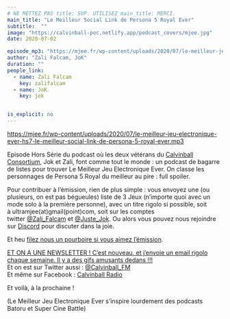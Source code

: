 ```yaml
---
# NE METTEZ PAS title: SVP. UTILISEZ main_title: MERCI.
main_title: "Le Meilleur Social Link de Persona 5 Royal Ever"
subtitle:  ""
image: "https://calvinball-poc.netlify.app/podcast_covers/mjee.jpg"
date: 2020-07-02

episode_mp3: "https://mjee.fr/wp-content/uploads/2020/07/le-meilleur-jeu-electronique-ever-hs7-le-meilleur-social-link-de-persona-5-royal-ever.mp3"
author: "Zali Falcam, JoK"
duration: ""
people_link: 
  - name: Zali Falcam
    key: zalifalcam
  - name: JoK
    key: jok


is_explicit: no
---
```


<PodcastHeader/>

<!-- ECRIRE LA DESCRIPTION DE L'EPISODE SOUS CETTE LIGNE -->
<p><a href="https://mjee.fr/wp-content/uploads/2020/07/le-meilleur-jeu-electronique-ever-hs7-le-meilleur-social-link-de-persona-5-royal-ever.mp3" rel="nofollow">https://mjee.fr/wp-content/uploads/2020/07/le-meilleur-jeu-electronique-ever-hs7-le-meilleur-social-link-de-persona-5-royal-ever.mp3</a></p>
<p>Episode Hors Série du podcast où les deux vétérans du <a href="https://calvinballradio.wordpress.com/" rel="nofollow">Calvinball Consortium</a>, Jok et Zali, font comme tout le monde : un podcast de bagarre de listes pour trouver&nbsp;Le Meilleur Jeu Electronique Ever. On classe les personnages de Persona 5 Royal du meilleur au pire : full spoiler.</p>
<p>Pour contribuer à l’émission, rien de plus simple : vous envoyez une (ou plusieurs, on est pas bégueules) liste de&nbsp;3 Jeux&nbsp;(n’importe quoi avec un mode solo à la première personne), avec un titre rigolo si possible, soit à&nbsp;ultramjee(at)gmail(point)com, soit sur les comptes twitter&nbsp;<a href="https://twitter.com/Zali_Falcam" rel="nofollow">@Zali_Falcam</a>&nbsp;et&nbsp;<a href="https://twitter.com/Juste_JoK" rel="nofollow">@Juste_Jok</a>.&nbsp;Ou alors vous pouvez nous rejoindre sur&nbsp;<a href="https://discord.gg/4RnA9v7" rel="nofollow">Discord</a>&nbsp;pour discuter dans la joie.</p>
<p>Et heu <a href="https://fr.tipeee.com/calvinball" rel="nofollow">filez nous un pourboire si vous aimez l’émission</a>.</p>
<p><a href="https://twitter.us7.list-manage.com/subscribe?u=da574416b45d27907fa2cb271&amp;id=47a77c6791" rel="nofollow">ET ON A UNE NEWSLETTER ! C’est nouveau, et j’envoie un email rigolo chaque semaine. Il y a des gifs amusants dedans !!!</a><br>
Et on est sur Twitter aussi :&nbsp;<a href="https://twitter.com/Calvinball_FM?lang=fr" rel="nofollow">@Calvinball_FM</a><br>
Et même sur Facebook : <a href="https://www.facebook.com/CalvinballRadio" rel="nofollow">Calvinball Radio</a></p>
<p>Et voilà, à la prochaine !</p>
<p>(Le Meilleur Jeu Electronique Ever s’inspire lourdement des podcasts Batoru et Super Cine Battle)</p>
<p>&nbsp;</p>


